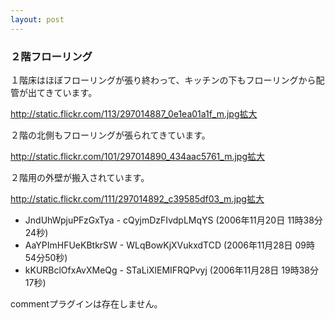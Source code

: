 ```yaml
---
layout: post
---
```

<h3>２階フローリング</h3>
<p>１階床はほぼフローリングが張り終わって、キッチンの下もフローリングから配管が出てきています。</p>
<p><a href="http://static.flickr.com/113/297014887_0e1ea01a1f_m.jpg">http://static.flickr.com/113/297014887_0e1ea01a1f_m.jpg</a><a href="http://flickr.com/photos/yoshimov/297014887/">拡大</a></p>
<p>２階の北側もフローリングが張られてきています。</p>
<p><a href="http://static.flickr.com/101/297014890_434aac5761_m.jpg">http://static.flickr.com/101/297014890_434aac5761_m.jpg</a><a href="http://flickr.com/photos/yoshimov/297014890/">拡大</a></p>
<p>２階用の外壁が搬入されています。</p>
<p><a href="http://static.flickr.com/111/297014892_c39585df03_m.jpg">http://static.flickr.com/111/297014892_c39585df03_m.jpg</a><a href="http://flickr.com/photos/yoshimov/297014892/">拡大</a></p>
<ul>
<li>JndUhWpjuPFzGxTya - cQyjmDzFIvdpLMqYS (2006年11月20日 11時38分24秒)</li>
<li>AaYPImHFUeKBtkrSW - WLqBowKjXVukxdTCD (2006年11月28日 09時54分50秒)</li>
<li>kKURBclOfxAvXMeQg - STaLiXlEMIFRQPvyj (2006年11月28日 19時38分17秒)</li>
</ul>
<p><span class="error">commentプラグインは存在しません。</span> </p>

